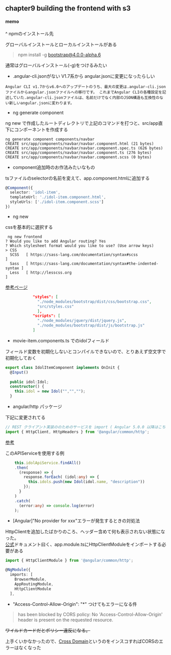## chapter9 building the frontend with s3

#### memo

^ npmのインストール先

グローバルインストールとローカルインストールがある
> npm install -g bootstrap@4.0.0-alpha.6

通常はグローバルインストール(-g)をつけるみたい

- .angular-cli.jsonがない
V1.7系から angular.jsonに変更になったらしい
```
Angular CLI v1.7からv6.0へのアップデートのうち、最大の変更は.angular-cli.jsonファイルからangular.jsonファイルへの移行です。 これまでAngular CLIの各種設定を記述していた.angular-cli.jsonファイルは、名前だけでなく内部のJSON構造も互換性のない新しいangular.jsonに変わります。
```

- ng generate component

ng new で作成したルートディレクトリで上記のコマンドを打つと、src/app直下にコンポーネントを作成する

```
ng generate component components/navbar
CREATE src/app/components/navbar/navbar.component.html (21 bytes)
CREATE src/app/components/navbar/navbar.component.spec.ts (626 bytes)
CREATE src/app/components/navbar/navbar.component.ts (276 bytes)
CREATE src/app/components/navbar/navbar.component.scss (0 bytes)
```

- component追加時のお作法みたいなもの

tsファイルのselectorの名前を変えて、app.component.htmlに追加する
```ts
@Component({
  selector: 'idol-item',
  templateUrl: './idol-item.component.html',
  styleUrls: ['./idol-item.component.scss']
})
```

- ng new

cssを基本的に選択する
```
 ng new frontend
? Would you like to add Angular routing? Yes
? Which stylesheet format would you like to use? (Use arrow keys)
> CSS
  SCSS   [ https://sass-lang.com/documentation/syntax#scss                ]
  Sass   [ https://sass-lang.com/documentation/syntax#the-indented-syntax ]
  Less   [ http://lesscss.org                                             ]
```

[参考ページ](https://www.techiediaries.com/angular-bootstrap/)

```json
            "styles": [
              "./node_modules/bootstrap/dist/css/bootstrap.css",
              "src/styles.css"
              ],
            "scripts": [
              "./node_modules/jquery/dist/jquery.js",
              "./node_modules/bootstrap/dist/js/bootstrap.js"
            ] 
```

- movie-item.components.ts でのidolフィールド

フィールド変数を初期化しないとコンパイルできないので、とりあえず空文字で初期化しておく
```ts
export class IdolItemComponent implements OnInit {
  @Input()
  
  public idol:Idol;
  constructor() {
    this.idol = new Idol("","","");
  }
```

- angular/http パッケージ

下記に変更されてる
```ts
// REST クライアント実装ののためのサービスを import ( Angular 5.0.0 以降はこちらを使う )
import { HttpClient, HttpHeaders } from '@angular/common/http';
```

[参考](https://qiita.com/ksh-fthr/items/840ae54472892a87f48d)

このAPIServiceを使用する例
```ts
    this.idolApiService.findAll()
    .then(
      (response) => {
        response.forEach( (idol:any) => {
          this.idols.push(new Idol(idol.name, "description"))
        });
      }
    )
    .catch(
      (error:any) => console.log(error)
    );
```

- [Angular]"No provider for xxx"エラーが発生するときの対処法

HttpClientを追加したばかりのころ、ヘッダー含めて何も表示されない状態になった。  
[公式](https://angular.jp/guide/http#httpclient)ドキュメント曰く、app.module.tsにHttpClientModuleをインポートする必要がある
```ts
import { HttpClientModule } from '@angular/common/http';

@NgModule({
  imports: [
    BrowserModule,
    AppRoutingModule,
    HttpClientModule
  ],
```

- "Access-Control-Allow-Origin": "*" つけてもエラーになる件

> has been blocked by CORS policy: No 'Access-Control-Allow-Origin' header is present on the requested resource.

~~ワイルドカードだとポリシー違反になる。~~

上手くいかなかったので、[Cross Domain](https://chrome.google.com/webstore/detail/cross-domain-cors/mjhpgnbimicffchbodmgfnemoghjakai/related?hl=ja)というのをインスコすればCORSのエラーはなくなった